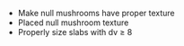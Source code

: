 - Make null mushrooms have proper texture
- Placed null mushroom texture
- Properly size slabs with dv ≥ 8
